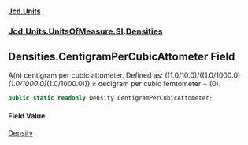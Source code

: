 #### [Jcd.Units](index.md 'index')
### [Jcd.Units.UnitsOfMeasure.SI](Jcd.Units.UnitsOfMeasure.SI.md 'Jcd.Units.UnitsOfMeasure.SI').[Densities](Densities.md 'Jcd.Units.UnitsOfMeasure.SI.Densities')

## Densities.CentigramPerCubicAttometer Field

A(n) centigram per cubic attometer. Defined as: ((1.0/10.0)/((1.0/1000.0)*(1.0/1000.0)*(1.0/1000.0))) × decigram per cubic femtometer + (0).

```csharp
public static readonly Density CentigramPerCubicAttometer;
```

#### Field Value
[Density](Density.md 'Jcd.Units.UnitTypes.Density')